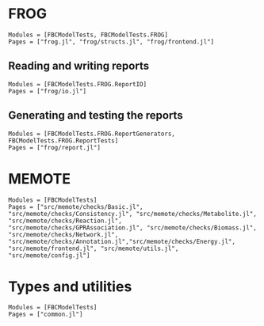 
# FROG

```@autodocs
Modules = [FBCModelTests, FBCModelTests.FROG]
Pages = ["frog.jl", "frog/structs.jl", "frog/frontend.jl"]
```

## Reading and writing reports
```@autodocs
Modules = [FBCModelTests.FROG.ReportIO]
Pages = ["frog/io.jl"]
```

## Generating and testing the reports
```@autodocs
Modules = [FBCModelTests.FROG.ReportGenerators, FBCModelTests.FROG.ReportTests]
Pages = ["frog/report.jl"]
```

# MEMOTE

```@autodocs
Modules = [FBCModelTests]
Pages = ["src/memote/checks/Basic.jl", "src/memote/checks/Consistency.jl", "src/memote/checks/Metabolite.jl", "src/memote/checks/Reaction.jl", "src/memote/checks/GPRAssociation.jl", "src/memote/checks/Biomass.jl", "src/memote/checks/Network.jl", "src/memote/checks/Annotation.jl","src/memote/checks/Energy.jl", "src/memote/frontend.jl", "src/memote/utils.jl", "src/memote/config.jl"]
```

# Types and utilities

```@autodocs
Modules = [FBCModelTests]
Pages = ["common.jl"]
```
